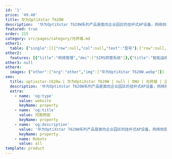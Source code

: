 ```yaml
---
id: '1'
price: '49.40'
title: 华为OptiXstar T620W
description:  '华为OptiXstar T620W系列产品是面向企业园区的挂杆式AP设备，网络侧提供1个GPON接口和一个GE接口，用户侧提供1个GE以太网接口，为用户提供高清的视频回传服务。T620W系列产品包含T620W-45（内置 45°水平波宽天线）与T620W-90（内置 90°水平波宽天线）两款产品。'
featured: true
order: 215
category: src/pages/category/光终端.md
other1: 
  table: {"single":[[{"row":null,"col":null,"text":"型号"},{"row":null,"col":null,"text":"华为OptiXstar T620W"}],[{"row":null,"col":null,"text":"尺寸"},{"row":null,"col":null,"text":"470mm x 167mm x 96mm(不含套筒等配件)"}],[{"row":null,"col":null,"text":"重量"},{"row":null,"col":null,"text":"约3kg"}],[{"row":null,"col":null,"text":"网络侧接口"},{"row":null,"col":null,"text":"GPON（光）+GE（电）"}],[{"row":null,"col":null,"text":"用户侧接口"},{"row":null,"col":null,"text":"1GE+5G Wi-Fi"}],[{"row":null,"col":null,"text":"整机供电"},{"row":null,"col":null,"text":"12V, 2A"}],[{"row":null,"col":null,"text":"电源适配器额定输入范围"},{"row":null,"col":null,"text":"100V AC~240V AC，50/60Hz"}],[{"row":null,"col":null,"text":"典型功耗 "},{"row":null,"col":null,"text":"9W"}],[{"row":null,"col":null,"text":"最大功耗"},{"row":null,"col":null,"text":"10W"}],[{"row":null,"col":null,"text":"工作环境温度"},{"row":null,"col":null,"text":"-40°C ~ +60°C"}],[{"row":null,"col":null,"text":"工作环境湿度"},{"row":null,"col":null,"text":"5% RH ～ 95% RH，非凝结"}],[{"row":null,"col":null,"text":"防雷规格"},{"row":null,"col":null,"text":"GE：共模6kV，差模1.5kV\nAC电源：共模6kV，差模6kV"}],[{"row":null,"col":null,"text":"防护等级"},{"row":null,"col":null,"text":"IP65"}],[{"row":null,"col":null,"text":"安装方式"},{"row":null,"col":null,"text":"室外挂杆安装"}]]}
other2:
  features: [{"title":"网络管理","dec":["SIMS网管系统"]},{"title":"智能运维","dec":["流氓ONT检测和自律\n环网检测/PPPoE仿真/DHCP仿真"]},{"title":"安全","dec":["安全启动\nIPv6/IPv4 防火墙\nMAC过滤/IP地址过滤/URL过滤\n防DoS攻击/ARP防攻击"]}]
other3: null
other4:
  images: {"other":{"org":"other","img":["华为OptiXstar T620W.webp"]}}
seo:
  title: optixstar-t620w | 华为OptiXstar T620W | null | ONU | 光终端 | 企业光网络
  description: '华为OptiXstar T620W系列产品是面向企业园区的挂杆式AP设备，网络侧提供1个GPON接口和一个GE接口，用户侧提供1个GE以太网接口，为用户提供高清的视频回传服务。T620W系列产品包含T620W-45（内置 45°水平波宽天线）与T620W-90（内置 90°水平波宽天线）两款产品。'
  extra:
    - name: 'og:type'
      value: website
      keyName: property
    - name: 'og:title'
      value: 河南网田
      keyName: property
    - name: 'og:description'
      value: '华为OptiXstar T620W系列产品是面向企业园区的挂杆式AP设备，网络侧提供1个GPON接口和一个GE接口，用户侧提供1个GE以太网接口，为用户提供高清的视频回传服务。T620W系列产品包含T620W-45（内置 45°水平波宽天线）与T620W-90（内置 90°水平波宽天线）两款产品。'
      keyName: property
    - name: Robots
      value: all
template: product
---
```

